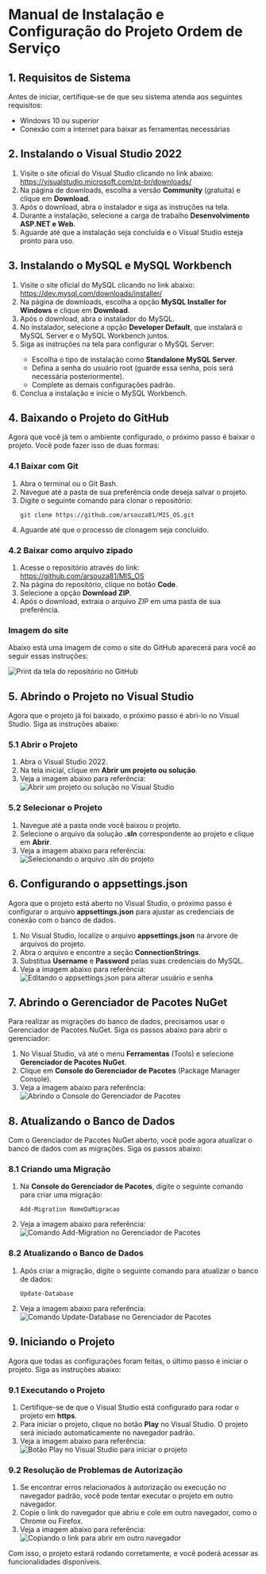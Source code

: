 <h1>Manual de Instalação e Configuração do Projeto Ordem de Serviço</h1>

  <h2>1. Requisitos de Sistema</h2>
  <p>Antes de iniciar, certifique-se de que seu sistema atenda aos seguintes requisitos:</p>
  <ul>
      <li>Windows 10 ou superior</li>
      <li>Conexão com a internet para baixar as ferramentas necessárias</li>
  </ul>

  <h2>2. Instalando o Visual Studio 2022</h2>
  <ol>
      <li>Visite o site oficial do Visual Studio clicando no link abaixo:</li>
      <a href="https://visualstudio.microsoft.com/pt-br/downloads/">https://visualstudio.microsoft.com/pt-br/downloads/</a>
      <li>Na página de downloads, escolha a versão <strong>Community</strong> (gratuita) e clique em <strong>Download</strong>.</li>
      <li>Após o download, abra o instalador e siga as instruções na tela.</li>
      <li>Durante a instalação, selecione a carga de trabalho <strong>Desenvolvimento ASP.NET e Web</strong>.</li>
      <li>Aguarde até que a instalação seja concluída e o Visual Studio esteja pronto para uso.</li>
  </ol>

  <h2>3. Instalando o MySQL e MySQL Workbench</h2>
  <ol>
      <li>Visite o site oficial do MySQL clicando no link abaixo:</li>
      <a href="https://dev.mysql.com/downloads/installer/">https://dev.mysql.com/downloads/installer/</a>
      <li>Na página de downloads, escolha a opção <strong>MySQL Installer for Windows</strong> e clique em <strong>Download</strong>.</li>
      <li>Após o download, abra o instalador do MySQL.</li>
      <li>No instalador, selecione a opção <strong>Developer Default</strong>, que instalará o MySQL Server e o MySQL Workbench juntos.</li>
      <li>Siga as instruções na tela para configurar o MySQL Server:</li>
      <ul>
          <li>Escolha o tipo de instalação como <strong>Standalone MySQL Server</strong>.</li>
          <li>Defina a senha do usuário root (guarde essa senha, pois será necessária posteriormente).</li>
          <li>Complete as demais configurações padrão.</li>
      </ul>
      <li>Conclua a instalação e inicie o MySQL Workbench.</li>
  </ol>

  <h2>4. Baixando o Projeto do GitHub</h2>
  <p>Agora que você já tem o ambiente configurado, o próximo passo é baixar o projeto. Você pode fazer isso de duas formas:</p>
  
  <h3>4.1 Baixar com Git</h3>
  <ol>
      <li>Abra o terminal ou o Git Bash.</li>
      <li>Navegue até a pasta de sua preferência onde deseja salvar o projeto.</li>
      <li>Digite o seguinte comando para clonar o repositório:</li>
      <pre><code>git clone https://github.com/arsouza81/MIS_OS.git</code></pre>
      <li>Aguarde até que o processo de clonagem seja concluído.</li>
  </ol>
  
  <h3>4.2 Baixar como arquivo zipado</h3>
  <ol>
      <li>Acesse o repositório através do link:</li>
      <a href="https://github.com/arsouza81/MIS_OS">https://github.com/arsouza81/MIS_OS</a>
      <li>Na página do repositório, clique no botão <strong>Code</strong>.</li>
      <li>Selecione a opção <strong>Download ZIP</strong>.</li>
      <li>Após o download, extraia o arquivo ZIP em uma pasta de sua preferência.</li>
  </ol>

  <h3>Imagem do site</h3>
  <p>Abaixo está uma imagem de como o site do GitHub aparecerá para você ao seguir essas instruções:</p>
  <img src="../images/images-for-readme/print.png" alt="Print da tela do repositório no GitHub">

  <h2>5. Abrindo o Projeto no Visual Studio</h2>
<p>Agora que o projeto já foi baixado, o próximo passo é abri-lo no Visual Studio. Siga as instruções abaixo:</p>

<h3>5.1 Abrir o Projeto</h3>
<ol>
    <li>Abra o Visual Studio 2022.</li>
    <li>Na tela inicial, clique em <strong>Abrir um projeto ou solução</strong>.</li>
    <li>Veja a imagem abaixo para referência:</li>
    <img src="../images/images-for-readme/print2.png" alt="Abrir um projeto ou solução no Visual Studio">
</ol>

<h3>5.2 Selecionar o Projeto</h3>
<ol>
    <li>Navegue até a pasta onde você baixou o projeto.</li>
    <li>Selecione o arquivo da solução <strong>.sln</strong> correspondente ao projeto e clique em <strong>Abrir</strong>.</li>
    <li>Veja a imagem abaixo para referência:</li>
    <img src="../images/images-for-readme/print3.png" alt="Selecionando o arquivo .sln do projeto">
</ol>

<h2>6. Configurando o appsettings.json</h2>
<p>Agora que o projeto está aberto no Visual Studio, o próximo passo é configurar o arquivo <strong>appsettings.json</strong> para ajustar as credenciais de conexão com o banco de dados.</p>
<ol>
    <li>No Visual Studio, localize o arquivo <strong>appsettings.json</strong> na árvore de arquivos do projeto.</li>
    <li>Abra o arquivo e encontre a seção <strong>ConnectionStrings</strong>.</li>
    <li>Substitua <strong>Username</strong> e <strong>Password</strong> pelas suas credenciais do MySQL.</li>
    <li>Veja a imagem abaixo para referência:</li>
    <img src="../images/images-for-readme/print4.png" alt="Editando o appsettings.json para alterar usuário e senha">
</ol>

<h2>7. Abrindo o Gerenciador de Pacotes NuGet</h2>
<p>Para realizar as migrações do banco de dados, precisamos usar o Gerenciador de Pacotes NuGet. Siga os passos abaixo para abrir o gerenciador:</p>
<ol>
    <li>No Visual Studio, vá até o menu <strong>Ferramentas</strong> (Tools) e selecione <strong>Gerenciador de Pacotes NuGet</strong>.</li>
    <li>Clique em <strong>Console do Gerenciador de Pacotes</strong> (Package Manager Console).</li>
    <li>Veja a imagem abaixo para referência:</li>
    <img src="../images/images-for-readme/print5.png" alt="Abrindo o Console do Gerenciador de Pacotes">
</ol>

<h2>8. Atualizando o Banco de Dados</h2>
<p>Com o Gerenciador de Pacotes NuGet aberto, você pode agora atualizar o banco de dados com as migrações. Siga os passos abaixo:</p>

<h3>8.1 Criando uma Migração</h3>
<ol>
    <li>Na <strong>Console do Gerenciador de Pacotes</strong>, digite o seguinte comando para criar uma migração:</li>
    <pre><code>Add-Migration NomeDaMigracao</code></pre>
    <li>Veja a imagem abaixo para referência:</li>
    <img src="../images/images-for-readme/print6.png" alt="Comando Add-Migration no Gerenciador de Pacotes">
</ol>

<h3>8.2 Atualizando o Banco de Dados</h3>
<ol>
    <li>Após criar a migração, digite o seguinte comando para atualizar o banco de dados:</li>
    <pre><code>Update-Database</code></pre>
    <li>Veja a imagem abaixo para referência:</li>
    <img src="../images/images-for-readme/print7.png" alt="Comando Update-Database no Gerenciador de Pacotes">
</ol>

<h2>9. Iniciando o Projeto</h2>
<p>Agora que todas as configurações foram feitas, o último passo é iniciar o projeto. Siga as instruções abaixo:</p>

<h3>9.1 Executando o Projeto</h3>
<ol>
    <li>Certifique-se de que o Visual Studio está configurado para rodar o projeto em <strong>https</strong>.</li>
    <li>Para iniciar o projeto, clique no botão <strong>Play</strong> no Visual Studio. O projeto será iniciado automaticamente no navegador padrão.</li>
    <li>Veja a imagem abaixo para referência:</li>
    <img src="../images/images-for-readme/print8.png" alt="Botão Play no Visual Studio para iniciar o projeto">
</ol>

<h3>9.2 Resolução de Problemas de Autorização</h3>
<ol>
    <li>Se encontrar erros relacionados à autorização ou execução no navegador padrão, você pode tentar executar o projeto em outro navegador.</li>
    <li>Copie o link do navegador que abriu e cole em outro navegador, como o Chrome ou Firefox.</li>
    <li>Veja a imagem abaixo para referência:</li>
    <img src="../images/images-for-readme/print9.png" alt="Copiando o link para abrir em outro navegador">
</ol>

<p>Com isso, o projeto estará rodando corretamente, e você poderá acessar as funcionalidades disponíveis.</p>
